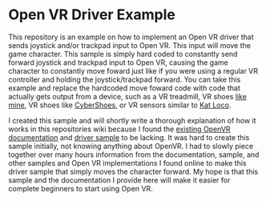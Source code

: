 # Open VR Driver Example

This repository is an example on how to implement an Open VR driver that sends joystick and/or trackpad input to Open VR. This input will move the game character. This sample is simply hard coded to constantly send forward joystick and trackpad input to Open VR, causing the game character to constantly move foward just like if you were using a regular VR controller and holding the joystick/trackpad forward. You can take this example and replace the hardcoded move foward code with code that actually gets output from a device, such as a VR treadmill, VR shoes [like mine](https://github.com/finallyfunctional/vr-shoes-software), VR shoes like [CyberShoes](https://www.cybershoes.io/), or VR sensors similar to [Kat Loco](https://www.kat-vr.com/products/KAT-loco).

I created this sample and will shortly write a thorough explanation of how it works in this repositories wiki because I found the [existing OpenVR documentation](https://github.com/ValveSoftware/openvr/wiki/Driver-Documentation) and [driver sample](https://github.com/ValveSoftware/openvr/tree/master/samples/driver_sample) to be lacking. It was hard to create this sample initially, not knowing anything about OpenVR. I had to slowly piece together over many hours information from the documentation, sample, and other samples and Open VR implementations I found online to make this driver sample that simply moves the character forward. My hope is that this sample and the documentation I provide here will make it easier for complete beginners to start using Open VR.